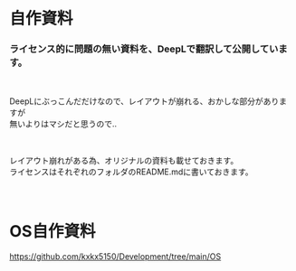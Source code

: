 # 自作資料
### ライセンス的に問題の無い資料を、DeepLで翻訳して公開しています。

<br>

DeepLにぶっこんだだけなので、レイアウトが崩れる、おかしな部分がありますが  
無いよりはマシだと思うので..  

<br>

レイアウト崩れがある為、オリジナルの資料も載せておきます。  
ライセンスはそれぞれのフォルダのREADME.mdに書いておきます。
<br><br><br>

# OS自作資料

https://github.com/kxkx5150/Development/tree/main/OS


